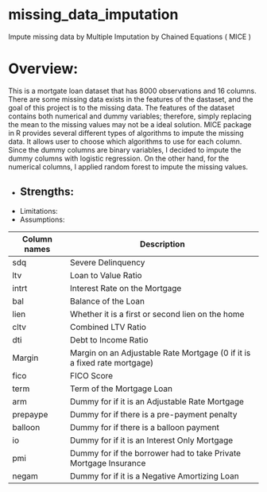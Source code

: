 # missing_data_imputation
Impute missing data by Multiple Imputation by Chained Equations ( MICE )

# Overview:

This is a mortgate loan dataset that has 8000 observations and 16 columns. 
There are some missing data exists in the features of the dastaset, and the goal of this project is to the missing data. 
The features of the dataset contains both numerical and dummy variables; therefore, simply replacing the mean to the missing values may not be a ideal solution. 
MICE package in R provides several different types of algorithms to impute the missing data. 
It allows user to choose which algorithms to use for each column.
Since the dummy columns are binary variables, I decided to impute the dummy columns with logistic regression.
On the other hand, for the numerical columns, I applied random forest to impute the missing values. 

- Strengths:
  -  
- Limitations:
- Assumptions:



| Column names | Description | 
| ------------ | ----------- |
sdq| Severe Delinquency
ltv| Loan to Value Ratio
intrt| Interest Rate on the Mortgage
bal| Balance of the Loan
lien| Whether it is a first or second lien on the home
cltv| Combined LTV Ratio
dti| Debt to Income Ratio
Margin| Margin on an Adjustable Rate Mortgage (0 if it is a fixed rate mortgage)
fico| FICO Score
term| Term of the Mortgage Loan
arm| Dummy for if it is an Adjustable Rate Mortgage
prepaype| Dummy for if there is a pre-payment penalty
balloon| Dummy for if there is a balloon payment
io| Dummy for if it is an Interest Only Mortgage
pmi| Dummy for if the borrower had to take Private Mortgage Insurance
negam| Dummy for if it is a Negative Amortizing Loan
